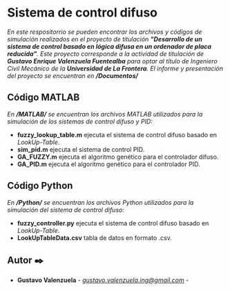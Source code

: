 # Sistema de control difuso

_En este respositorrio se pueden encontrar los archivos y códigos de simulación realizados en el proyecto de titulación **"Desarrollo de un sistema de control basado en lógica difusa en un ordenador de placa reducida"**. Este proyecto corresponde a la actividad de titulación de **Gustavo Enrique Valenzuela Fuentealba** para optar al título de Ingeniero Civil Mecánico de la **Universidad de La Frontera**. El informe y presentación del proyecto se encuentran en **/Documentos/**_

## Código MATLAB 

_En **/MATLAB/** se encuentran los archivos MATLAB utilizados para la simulación de los sistemas de control difuso y PID:_

* **fuzzy_lookup_table.m** ejecuta el sistema de control difuso basado en _LookUp-Table_.
* **sim_pid.m** ejecuta el sistema de control PID.
* **GA_FUZZY.m** ejecuta el algoritmo genético para el controlador difuso.
* **GA_PID.m** ejecuta el algoritmo genético para el controlador PID.

## Código Python

_En **/Python/** se encuentran los archivos Python utilizados para la simulación del sistema de control difuso:_

* **fuzzy_controller.py** ejecuta el sistema de control difuso basado en _LookUp-Table_.
* **LookUpTableData.csv** tabla de datos en formato .csv.

## Autor ✒️

* **Gustavo Valenzuela** - *gustavo.valenzuela.ing@gmail.com* - 
